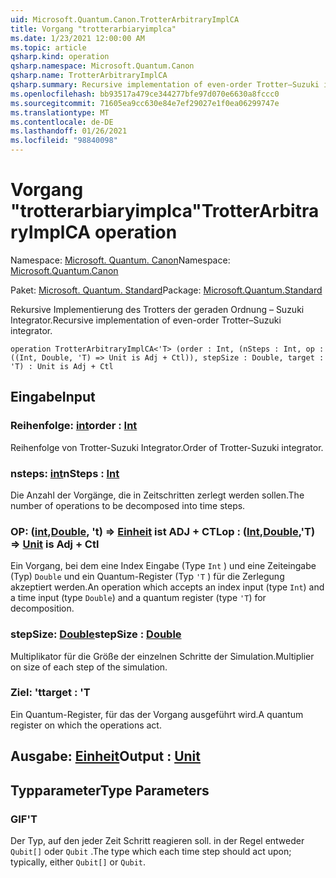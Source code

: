 ```yaml
---
uid: Microsoft.Quantum.Canon.TrotterArbitraryImplCA
title: Vorgang "trotterarbiaryimplca"
ms.date: 1/23/2021 12:00:00 AM
ms.topic: article
qsharp.kind: operation
qsharp.namespace: Microsoft.Quantum.Canon
qsharp.name: TrotterArbitraryImplCA
qsharp.summary: Recursive implementation of even-order Trotter–Suzuki integrator.
ms.openlocfilehash: bb93517a479ce344277bfe97d070e6630a8fccc0
ms.sourcegitcommit: 71605ea9cc630e84e7ef29027e1f0ea06299747e
ms.translationtype: MT
ms.contentlocale: de-DE
ms.lasthandoff: 01/26/2021
ms.locfileid: "98840098"
---
```

# <a name="trotterarbitraryimplca-operation"></a><span data-ttu-id="2a951-102">Vorgang "trotterarbiaryimplca"</span><span class="sxs-lookup"><span data-stu-id="2a951-102">TrotterArbitraryImplCA operation</span></span>

<span data-ttu-id="2a951-103">Namespace: [Microsoft. Quantum. Canon](xref:Microsoft.Quantum.Canon)</span><span class="sxs-lookup"><span data-stu-id="2a951-103">Namespace: [Microsoft.Quantum.Canon](xref:Microsoft.Quantum.Canon)</span></span>

<span data-ttu-id="2a951-104">Paket: [Microsoft. Quantum. Standard](https://nuget.org/packages/Microsoft.Quantum.Standard)</span><span class="sxs-lookup"><span data-stu-id="2a951-104">Package: [Microsoft.Quantum.Standard](https://nuget.org/packages/Microsoft.Quantum.Standard)</span></span>


<span data-ttu-id="2a951-105">Rekursive Implementierung des Trotters der geraden Ordnung – Suzuki Integrator.</span><span class="sxs-lookup"><span data-stu-id="2a951-105">Recursive implementation of even-order Trotter–Suzuki integrator.</span></span>

```qsharp
operation TrotterArbitraryImplCA<'T> (order : Int, (nSteps : Int, op : ((Int, Double, 'T) => Unit is Adj + Ctl)), stepSize : Double, target : 'T) : Unit is Adj + Ctl
```


## <a name="input"></a><span data-ttu-id="2a951-106">Eingabe</span><span class="sxs-lookup"><span data-stu-id="2a951-106">Input</span></span>

### <a name="order--int"></a><span data-ttu-id="2a951-107">Reihenfolge: [int](xref:microsoft.quantum.lang-ref.int)</span><span class="sxs-lookup"><span data-stu-id="2a951-107">order : [Int](xref:microsoft.quantum.lang-ref.int)</span></span>

<span data-ttu-id="2a951-108">Reihenfolge von Trotter-Suzuki Integrator.</span><span class="sxs-lookup"><span data-stu-id="2a951-108">Order of Trotter-Suzuki integrator.</span></span>


### <a name="nsteps--int"></a><span data-ttu-id="2a951-109">nsteps: [int](xref:microsoft.quantum.lang-ref.int)</span><span class="sxs-lookup"><span data-stu-id="2a951-109">nSteps : [Int](xref:microsoft.quantum.lang-ref.int)</span></span>

<span data-ttu-id="2a951-110">Die Anzahl der Vorgänge, die in Zeitschritten zerlegt werden sollen.</span><span class="sxs-lookup"><span data-stu-id="2a951-110">The number of operations to be decomposed into time steps.</span></span>


### <a name="op--intdoublet--unit--is-adj--ctl"></a><span data-ttu-id="2a951-111">OP: ([int](xref:microsoft.quantum.lang-ref.int),[Double](xref:microsoft.quantum.lang-ref.double), 't) => [Einheit](xref:microsoft.quantum.lang-ref.unit)  ist ADJ + CTL</span><span class="sxs-lookup"><span data-stu-id="2a951-111">op : ([Int](xref:microsoft.quantum.lang-ref.int),[Double](xref:microsoft.quantum.lang-ref.double),'T) => [Unit](xref:microsoft.quantum.lang-ref.unit)  is Adj + Ctl</span></span>

<span data-ttu-id="2a951-112">Ein Vorgang, bei dem eine Index Eingabe (Type `Int` ) und eine Zeiteingabe (Typ) `Double` und ein Quantum-Register (Typ `'T` ) für die Zerlegung akzeptiert werden.</span><span class="sxs-lookup"><span data-stu-id="2a951-112">An operation which accepts an index input (type `Int`) and a time input (type `Double`) and a quantum register (type `'T`) for decomposition.</span></span>


### <a name="stepsize--double"></a><span data-ttu-id="2a951-113">stepSize: [Double](xref:microsoft.quantum.lang-ref.double)</span><span class="sxs-lookup"><span data-stu-id="2a951-113">stepSize : [Double](xref:microsoft.quantum.lang-ref.double)</span></span>

<span data-ttu-id="2a951-114">Multiplikator für die Größe der einzelnen Schritte der Simulation.</span><span class="sxs-lookup"><span data-stu-id="2a951-114">Multiplier on size of each step of the simulation.</span></span>


### <a name="target--t"></a><span data-ttu-id="2a951-115">Ziel: 't</span><span class="sxs-lookup"><span data-stu-id="2a951-115">target : 'T</span></span>

<span data-ttu-id="2a951-116">Ein Quantum-Register, für das der Vorgang ausgeführt wird.</span><span class="sxs-lookup"><span data-stu-id="2a951-116">A quantum register on which the operations act.</span></span>



## <a name="output--unit"></a><span data-ttu-id="2a951-117">Ausgabe: [Einheit](xref:microsoft.quantum.lang-ref.unit)</span><span class="sxs-lookup"><span data-stu-id="2a951-117">Output : [Unit](xref:microsoft.quantum.lang-ref.unit)</span></span>



## <a name="type-parameters"></a><span data-ttu-id="2a951-118">Typparameter</span><span class="sxs-lookup"><span data-stu-id="2a951-118">Type Parameters</span></span>

### <a name="t"></a><span data-ttu-id="2a951-119">GIF</span><span class="sxs-lookup"><span data-stu-id="2a951-119">'T</span></span>

<span data-ttu-id="2a951-120">Der Typ, auf den jeder Zeit Schritt reagieren soll. in der Regel entweder `Qubit[]` oder `Qubit` .</span><span class="sxs-lookup"><span data-stu-id="2a951-120">The type which each time step should act upon; typically, either `Qubit[]` or `Qubit`.</span></span>